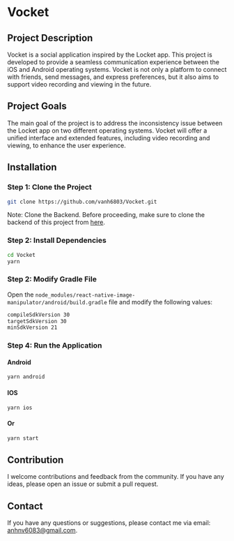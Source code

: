 # Vocket

## Project Description

Vocket is a social application inspired by the Locket app. This project is developed to provide a seamless communication experience between the iOS and Android operating systems. Vocket is not only a platform to connect with friends, send messages, and express preferences, but it also aims to support video recording and viewing in the future.

## Project Goals

The main goal of the project is to address the inconsistency issue between the Locket app on two different operating systems. Vocket will offer a unified interface and extended features, including video recording and viewing, to enhance the user experience.

## Installation

### Step 1: Clone the Project

```bash
git clone https://github.com/vanh6803/Vocket.git
```

Note: Clone the Backend. Before proceeding, make sure to clone the backend of this project from [here](https://github.com/vanh6803/backend_vocket.git).

### Step 2: Install Dependencies

```bash
cd Vocket
yarn
```

### Step 2: Modify Gradle File

Open the `node_modules/react-native-image-manipulator/android/build.gradle` file and modify the following values:

```bash
compileSdkVersion 30
targetSdkVersion 30
minSdkVersion 21
```

### Step 4: Run the Application

#### Android

```bash
yarn android
```

#### IOS

```bash
yarn ios
```

#### Or

```bash
yarn start
```

## Contribution

I welcome contributions and feedback from the community. If you have any ideas, please open an issue or submit a pull request.

## Contact

If you have any questions or suggestions, please contact me via email: anhnv6083@gmail.com.


